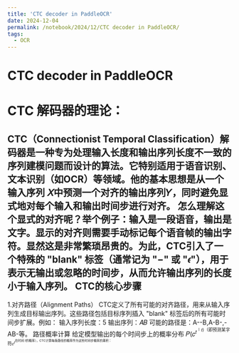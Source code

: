 ```yaml
---
title: 'CTC decoder in PaddleOCR'
date: 2024-12-04
permalink: /notebook/2024/12/CTC decoder in PaddleOCR/
tags:
  - OCR
---
```


CTC decoder in PaddleOCR
====

CTC 解码器的理论：
=====
CTC（Connectionist Temporal Classification）解码器是一种专为处理输入长度和输出序列长度不一致的序列建模问题而设计的算法。它特别适用于语音识别、文本识别（如OCR）等领域。他的基本思想是从一个输入序列 
𝑋中预测一个对齐的输出序列𝑌，同时**避免显式地对每个输入和输出时间步进行对齐**。
怎么理解这个显式的对齐呢？举个例子：输入是一段语音，输出是文字。显示的对齐则需要手动标记每个语音帧的输出字符。显然这是非常繁琐昂贵的。为此，CTC引入了一个特殊的 "blank" 标签（通常记为 "−" 或 "𝜖"），用于表示**无输出或忽略**的时间步，从而允许输出序列的长度小于输入序列。
CTC的核心步骤
----
1.对齐路径（Alignment Paths）
CTC定义了所有可能的对齐路径，用来从输入序列生成目标输出序列。这些路径包括目标序列插入 "blank" 标签后的所有可能时间步扩展。例如：
输入序列长度：5
输出序列：𝐴𝐵
可能的路径是：A--B,A-B-,-AB-等。
路径概率计算
给定模型输出的每个时间步上的概率分布 
𝑃(𝑐<sup>𝑡<sup>∣𝑡)（即预测某字符𝑐<sup>𝑡<sup>在时间 𝑡的概率），CTC计算每条路径的概率作为这些时间步概率的乘积：